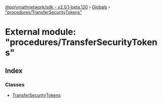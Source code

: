 [@polymathnetwork/sdk - v2.0.1-beta.120](../README.md) › [Globals](../globals.md) › ["procedures/TransferSecurityTokens"](_procedures_transfersecuritytokens_.md)

# External module: "procedures/TransferSecurityTokens"

## Index

### Classes

- [TransferSecurityTokens](../classes/_procedures_transfersecuritytokens_.transfersecuritytokens.md)
